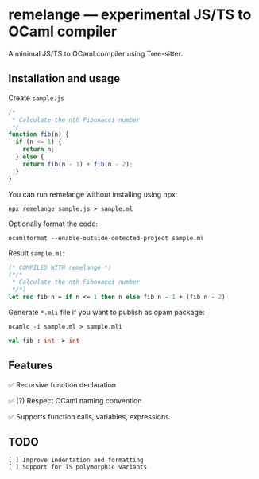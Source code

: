 # remelange — experimental JS/TS to OCaml compiler

A minimal JS/TS to OCaml compiler using Tree-sitter.

## Installation and usage

Create `sample.js`

```javascript
/*
 * Calculate the nth Fibonacci number
 */
function fib(n) {
  if (n <= 1) {
    return n;
  } else {
    return fib(n - 1) + fib(n - 2);
  }
}
```

You can run remelange without installing using npx:

    npx remelange sample.js > sample.ml

Optionally format the code:

    ocamlformat --enable-outside-detected-project sample.ml

Result `sample.ml`:

```ocaml
(* COMPILED WITH remelange *)
(*/*
 * Calculate the nth Fibonacci number
 */*)
let rec fib n = if n <= 1 then n else fib n - 1 + (fib n - 2)
```

Generate `*.mli` file if you want to publish as opam package:

    ocamlc -i sample.ml > sample.mli

```ocaml
val fib : int -> int
```

## Features

✅ Recursive function declaration

✅ (?) Respect OCaml naming convention

✅ Supports function calls, variables, expressions

## TODO

    [ ] Improve indentation and formatting
    [ ] Support for TS polymorphic variants

